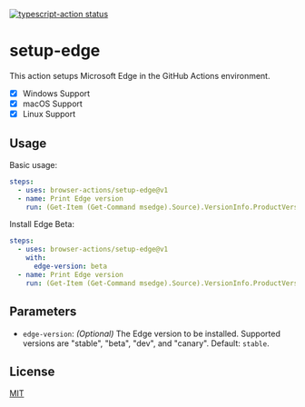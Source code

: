 <p>
  <a href="https://github.com/browser-actions/setup-edge/actions"><img alt="typescript-action status" src="https://github.com/browser-actions/setup-edge/workflows/build-test/badge.svg"></a>
</p>

# setup-edge

This action setups Microsoft Edge in the GitHub Actions environment.

- [X] Windows Support
- [X] macOS Support
- [X] Linux Support

## Usage

Basic usage:

```yaml
steps:
  - uses: browser-actions/setup-edge@v1
  - name: Print Edge version
    run: (Get-Item (Get-Command msedge).Source).VersionInfo.ProductVersion
```

Install Edge Beta:

```yaml
steps:
  - uses: browser-actions/setup-edge@v1
    with:
      edge-version: beta
  - name: Print Edge version
    run: (Get-Item (Get-Command msedge).Source).VersionInfo.ProductVersion
```

## Parameters

- `edge-version`:
*(Optional)* The Edge version to be installed.  Supported versions are "stable", "beta", "dev", and "canary". Default: `stable`.

## License

[MIT](LICENSE)
